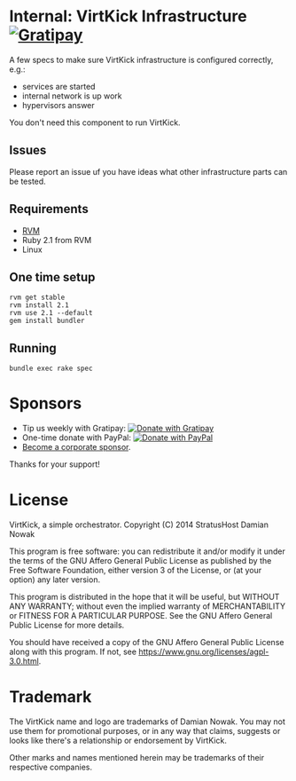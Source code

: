 # Internal: VirtKick Infrastructure [![Gratipay](https://img.shields.io/gratipay/Nowaker.svg?style=flat-square)](https://gratipay.com/Nowaker/)

A few specs to make sure VirtKick infrastructure is configured correctly, e.g.:

- services are started
- internal network is up work
- hypervisors answer

You don't need this component to run VirtKick.


## Issues

Please report an issue uf you have ideas what other infrastructure parts can be tested.


## Requirements

- [RVM](https://rvm.io/)
- Ruby 2.1 from RVM
- Linux

## One time setup

```
rvm get stable
rvm install 2.1
rvm use 2.1 --default
gem install bundler
```

## Running

```
bundle exec rake spec
```

# Sponsors

- Tip us weekly with Gratipay: [![Donate with Gratipay](https://img.shields.io/gratipay/Nowaker.svg?style=flat-square)](https://gratipay.com/Nowaker/)
- One-time donate with PayPal: [![Donate with PayPal](https://raw.githubusercontent.com/virtkick/virtkick/master/paypal-donate.png)](https://www.paypal.com/cgi-bin/webscr?cmd=_s-xclick&hosted_button_id=AGF4FPG7JZ7NY&lc=US)
- [Become a corporate sponsor](https://www.virtkick.io/become-a-sponsor.html).

Thanks for your support!


# License

VirtKick, a simple orchestrator.
Copyright (C) 2014 StratusHost Damian Nowak

This program is free software: you can redistribute it and/or modify
it under the terms of the GNU Affero General Public License as
published by the Free Software Foundation, either version 3 of the
License, or (at your option) any later version.

This program is distributed in the hope that it will be useful,
but WITHOUT ANY WARRANTY; without even the implied warranty of
MERCHANTABILITY or FITNESS FOR A PARTICULAR PURPOSE.  See the
GNU Affero General Public License for more details.

You should have received a copy of the GNU Affero General Public License
along with this program.  If not, see https://www.gnu.org/licenses/agpl-3.0.html.


# Trademark

The VirtKick name and logo are trademarks of Damian Nowak.
You may not use them for promotional purposes,
or in any way that claims, suggests or looks like
there's a relationship or endorsement by VirtKick.

Other marks and names mentioned herein may be trademarks of their respective companies.
